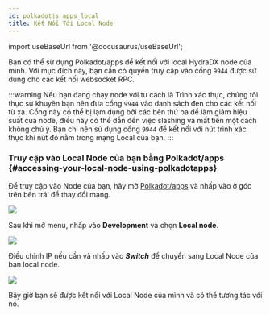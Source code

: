 ```yaml
---
id: polkadotjs_apps_local 
title: Kết Nối Tới Local Node 
---
```


import useBaseUrl from '@docusaurus/useBaseUrl';

Bạn có thể sử dụng Polkadot/apps để kết nối với local HydraDX node của mình. Với mục đích này, bạn cần có quyền truy cập vào cổng `9944` được sử dụng cho các kết nối websocket RPC.

:::warning
Nếu bạn đang chạy node với tư cách là Trình xác thực, chúng tôi thực sự khuyên bạn nên đưa cổng `9944` vào danh sách đen cho các kết nối từ xa. Cổng này có thể bị lạm dụng bởi các bên thứ ba để làm giảm hiệu suất của node, điều này có thể dẫn đến việc slashing và mất tiền một cách không chủ ý. Bạn chỉ nên sử dụng cổng `9944` để kết nối với nút trình xác thực khi nút đó nằm trong mạng Local của bạn.
:::

### Truy cập vào Local Node của bạn bằng Polkadot/apps {#accessing-your-local-node-using-polkadotapps}

Để truy cập vào Node của bạn, hãy mở [Polkadot/apps](https://polkadot.js.org/apps/) và nhấp vào ở góc trên bên trái để thay đổi mạng.

<div>
  <img src={useBaseUrl('/polkadotjs-apps/PolkadotJS-APPS-1.png')} />
</div>

Sau khi mở menu, nhấp vào **Development** và chọn **Local node**.
<div style={{textAlign: 'center'}}>
  <img src={useBaseUrl('/polkadotjs-apps/local-1.png')} />
</div>

Điều chỉnh IP nếu cần và nhấp vào ***Switch*** để chuyển sang Local Node của bạn local node.

<div style={{textAlign: 'center'}}>
  <img src={useBaseUrl('/polkadotjs-apps/local-2.png')} />
</div>

Bây giờ bạn sẽ được kết nối với Local Node của mình và có thể tương tác với nó.